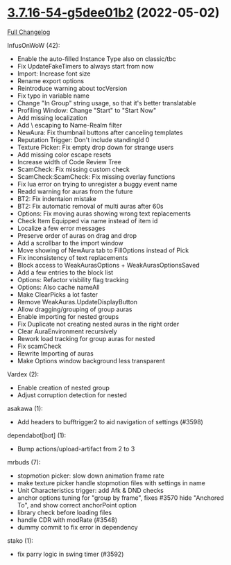# [3.7.16-54-g5dee01b2](https://github.com/WeakAuras/WeakAuras2/tree/5dee01b264c6869026cffbc5f0140105082f50e5) (2022-05-02)

[Full Changelog](https://github.com/WeakAuras/WeakAuras2/compare/3.7.16...5dee01b264c6869026cffbc5f0140105082f50e5)

InfusOnWoW (42):

- Enable the auto-filled Instance Type also on classic/tbc
- Fix UpdateFakeTimers to always start from now
- Import: Increase font size
- Rename export options
- Reintroduce warning about tocVersion
- Fix typo in variable name
- Change "In Group" string usage, so that it's better translatable
- Profiling Window: Change "Start" to "Start Now"
- Add missing localization
- Add \ escaping to Name-Realm filter
- NewAura: Fix thumbnail buttons after canceling templates
- Reputation Trigger: Don't include standingId 0
- Texture Picker: Fix empty drop down for strange users
- Add missing color escape resets
- Increase width of Code Review Tree
- ScamCheck: Fix missing custom check
- ScamCheck:ScamCheck: Fix missing overlay functions
- Fix lua error on trying to unregister a buggy event name
- Readd warning for auras from the future
- BT2: Fix indentaion mistake
- BT2: Fix automatic removal of multi auras after 60s
- Options: Fix moving auras showing wrong text replacements
- Check Item Equipped via name instead of item id
- Localize a few error messages
- Preserve order of auras on drag and drop
- Add a scrollbar to the import window
- Move showing of NewAura tab to FillOptions instead of Pick
- Fix inconsistency of text replacements
- Block access to WeakAurasOptions + WeakAurasOptionsSaved
- Add a few entries to the block list
- Options: Refactor visbility flag tracking
- Options: Also cache nameAll
- Make ClearPicks a lot faster
- Remove WeakAuras.UpdateDisplayButton
- Allow dragging/grouping of group auras
- Enable importing for nested groups
- Fix Duplicate not creating nested auras in the right order
- Clear AuraEnvironment recursively
- Rework load tracking for group auras for nested
- Fix scamCheck
- Rewrite Importing of auras
- Make Options window background less transparent

Vardex (2):

- Enable creation of nested group
- Adjust corruption detection for nested

asakawa (1):

- Add headers to bufftrigger2 to aid navigation of settings (#3598)

dependabot[bot] (1):

- Bump actions/upload-artifact from 2 to 3

mrbuds (7):

- stopmotion picker: slow down animation frame rate
- make texture picker handle stopmotion files with settings in name
- Unit Characteristics trigger: add Afk & DND checks
- anchor options tuning for "group by frame", fixes #3570 hide "Anchored To", and show correct anchorPoint option
- library check before loading files
- handle CDR with modRate (#3548)
- dummy commit to fix error in dependency

stako (1):

- fix parry logic in swing timer (#3592)

